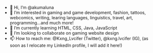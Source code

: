 - 👋 Hi, I’m @akumaluna
- 👀 I’m interested in gaming and game development, fashion, tattoos, webcomics, writing, learing languages, linguistics, travel, art, programming...and much more!
- 🌱 I’m currently learning HTML, CSS, Java, JavaScript
- 💞️ I’m looking to collaborate on gaming website design
- 📫 How to reach me: @Kxng_Lvcifer (Twitter), @kxng.lvcifer (IG), (as soon as I relocate my LinkedIn profile, I will add it here!) 

<!---
akumaluna/akumaluna is a ✨ special ✨ repository because its `README.md` (this file) appears on your GitHub profile.
You can click the Preview link to take a look at your changes.
--->
